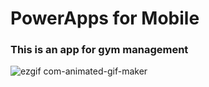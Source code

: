 # PowerApps for Mobile

### This is an app for gym management

![ezgif com-animated-gif-maker](https://github.com/tguimas/Portfolio/assets/115223702/491e338c-48a0-4660-b9ba-0d55212e1a46)

